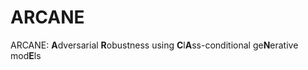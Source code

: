 # ARCANE
ARCANE: **A**dversarial **R**obustness using **C**l**A**ss-conditional ge**N**erative mod**E**ls
